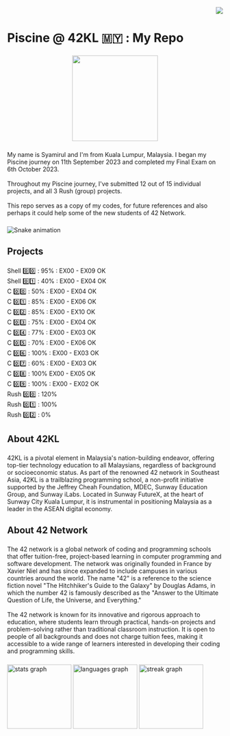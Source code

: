 <div align="right">
  <img src="https://visitor-badge.laobi.icu/badge?page_id=dr-msr.dr-msr&"  />
</div>

###

<h1 align="left">Piscine @ 42KL 🇲🇾 : My Repo</h1>

###

<div align="center">
  <img height="200" src="https://i.imgur.com/JBEGngS.png"  />
</div>

###

<p align="left">My name is Syamirul and I'm from Kuala Lumpur, Malaysia. I began my Piscine journey on 11th September 2023 and completed my Final Exam on  6th October 2023.<br><br>Throughout my Piscine journey, I've submitted 12 out of 15 individual projects, and all 3 Rush (group) projects.<br><br>This repo serves as a copy of my codes, for future references and also perhaps it could help some of the new students of 42 Network.</p>

###

<img src="https://raw.githubusercontent.com/dr-msr/dr-msr/output/snake.svg" alt="Snake animation" />

###

<h2 align="left">Projects</h2>

###

<p align="left">Shell 0️⃣0️⃣ : 95% : EX00 - EX09 OK<br>Shell 0️⃣1️⃣ : 40% : EX00 - EX04 OK<br>C 0️⃣0️⃣ : 50% : EX00 - EX04 OK<br>C 0️⃣1️⃣ : 85% : EX00 - EX06 OK<br>C 0️⃣2️⃣ : 85% : EX00 - EX10 OK<br>C 0️⃣3️⃣ : 75% : EX00 - EX04 OK<br>C 0️⃣4️⃣ : 77% : EX00 - EX03 OK<br>C 0️⃣5️⃣ : 70% : EX00 - EX06 OK<br>C 0️⃣6️⃣ : 100% : EX00 - EX03 OK<br>C 0️⃣7️⃣ : 60% : EX00 - EX03 OK<br>C 0️⃣8️⃣ : 100% EX00 - EX05 OK<br>C 0️⃣9️⃣ : 100% : EX00 - EX02 OK<br>Rush 0️⃣0️⃣ : 120% <br>Rush 0️⃣1️⃣ : 100%<br>Rush 0️⃣2️⃣ :  0%</p>

###

<h2 align="left">About 42KL</h2>

###

<p align="left">42KL is a pivotal element in Malaysia's nation-building endeavor, offering top-tier technology education to all Malaysians, regardless of background or socioeconomic status. As part of the renowned 42 network in Southeast Asia, 42KL is a trailblazing programming school, a non-profit initiative supported by the Jeffrey Cheah Foundation, MDEC, Sunway Education Group, and Sunway iLabs. Located in Sunway FutureX, at the heart of Sunway City Kuala Lumpur, it is instrumental in positioning Malaysia as a leader in the ASEAN digital economy.</p>

###

<h2 align="left">About 42 Network</h2>

###

<p align="left">The 42 network is a global network of coding and programming schools that offer tuition-free, project-based learning in computer programming and software development. The network was originally founded in France by Xavier Niel and has since expanded to include campuses in various countries around the world. The name "42" is a reference to the science fiction novel "The Hitchhiker's Guide to the Galaxy" by Douglas Adams, in which the number 42 is famously described as the "Answer to the Ultimate Question of Life, the Universe, and Everything."<br><br>The 42 network is known for its innovative and rigorous approach to education, where students learn through practical, hands-on projects and problem-solving rather than traditional classroom instruction. It is open to people of all backgrounds and does not charge tuition fees, making it accessible to a wide range of learners interested in developing their coding and programming skills.</p>

###

<div align="left">
  <img src="https://github-readme-stats.vercel.app/api?username=dr-msr&hide_title=true&hide_rank=true&show_icons=true&include_all_commits=true&count_private=true&disable_animations=false&theme=default&locale=en&hide_border=false&order=1" height="150" alt="stats graph"  />
  <img src="https://github-readme-stats.vercel.app/api/top-langs?username=dr-msr&locale=en&hide_title=false&layout=compact&card_width=320&langs_count=5&theme=default&hide_border=false&order=2" height="150" alt="languages graph"  />
  <img src="https://streak-stats.demolab.com?user=dr-msr&locale=en&mode=weekly&theme=default&hide_border=false&border_radius=5&date_format=j M[ Y]&order=3" height="150" alt="streak graph"  />
</div>

###

<br clear="both">

<p align="center"></p>

###
